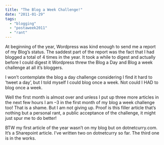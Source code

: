 ```yaml
---
title: "The Blog a Week Challenge!"
date: "2011-01-29"
tags: 
  - "blogging"
  - "postaweek2011"
  - "rant"
---
```


At beginning of the year, Wordpress was kind enough to send me a report of my Blog’s status. The saddest part of the report was the fact that I had blogged a total of 4 times in the year. It took a while to digest and actually before I could digest it Wordpress threw the Blog a Day and Blog a week challenge at all it’s bloggers.

I won’t contemplate the blog a day challenge considering I find it hard to ‘tweet a day’, but I told myself I could blog once a week. Not could I HAD to blog once a week.

Well the first month is almost over and unless I put up three more articles in the next few hours I am –3 in the first month of my blog a week challenge too! That is a shame. But I am not giving up. Proof is this filler article that’s nothing but a personal rant, a public acceptance of the challenge, it might just spur me to do better!

BTW my first article of the year wasn’t on my blog but on dotnetcurry.com. It’s a Sharepoint article. I’ve written two on dotnetcurry so far. The third one is in the works.
